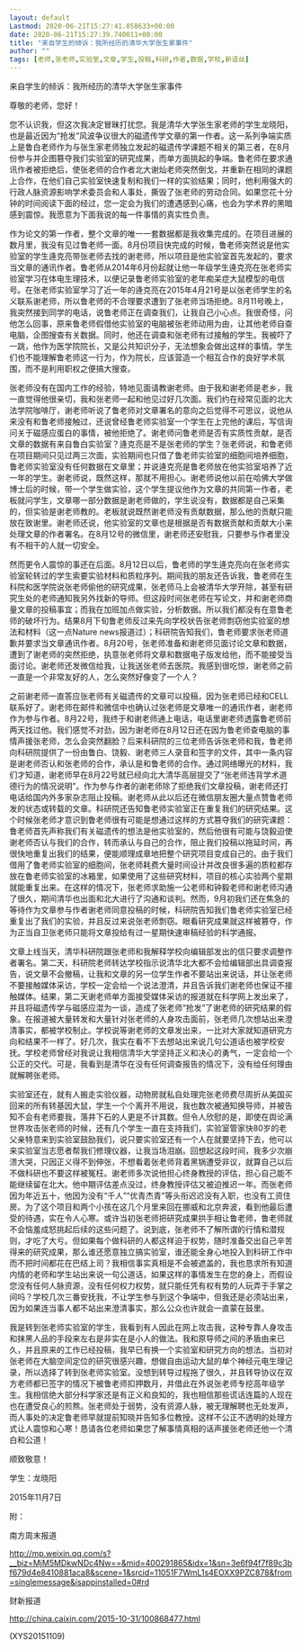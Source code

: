```yaml
---
layout: default
Lastmod: 2020-06-21T15:27:41.858633+00:00
date: 2020-06-21T15:27:39.740011+00:00
title: "来自学生的倾诉：我所经历的清华大学张生家事件"
author: ""
tags: [老师,张老师,实验室,文章,学生,投稿,科研,作者,数据,学校,新语丝]
---
```


来自学生的倾诉：我所经历的清华大学张生家事件

尊敬的老师，您好！

您不认识我，但这次我决定冒昧打扰您。我是清华大学张生家老师的学生龙晓阳，也是最近因为“抢发”风波争议很大的磁遗传学文章的第一作者。这一系列争端实质上是鲁白老师作为与张生家老师独立发起的磁遗传学课题不相关的第三者，在8月份参与并企图篡夺我们实验室的研究成果，而单方面挑起的争端。鲁老师在要求通讯作者被拒绝后，使张老师的合作者北大谢灿老师突然倒戈，并重新在相同的课题上合作，在他们自己实验室快速复制和我们一样的实验结果；同时，他利用强大的行政人脉资源影响学术委员会和人事处，撕毁了张老师的劳动合同。如果您花十分钟的时间阅读下面的经过，您一定会为我们的遭遇感到心痛，也会为学术界的黑暗感到震惊。我愿意为下面我说的每一件事情的真实性负责。

作为论文的第一作者，整个文章的唯一一套数据都是我收集完成的。在项目进展的数月里，我没有见过鲁老师一面。8月份项目快完成的时候，鲁老师突然说是他实验室的学生逄克亮带张老师去找的谢老师，所以项目是他实验室首先发起的，要求当文章的通讯作者。鲁老师从2014年6月份起就让他一年级学生逄克亮在张老师实验室学习在体电生理技术，以便记录鲁老师实验室的老年痴呆症大鼠模型的电信号。在张老师实验室学习了近一年的逄克亮在2015年4月21号是以张老师学生的名义联系谢老师，所以鲁老师的不合理要求遭到了张老师当场拒绝。8月11号晚上，我突然接到同学的电话，说鲁老师正在调查我们，让我自己小心点。我很奇怪，问他怎么回事，原来鲁老师假借他实验室的电脑被张老师动用为由，让其他老师自查电脑，企图搜查有关数据。同时，他还在调查和张老师有过接触的学生。我被吓了一跳，他作为医学院院长，又是公共知识分子，无法想象会做出这样的事情。学生们也不能理解鲁老师这一行为，作为院长，应该营造一个相互合作的良好学术氛围，而不是利用职权之便搞大搜查。

张老师没有在国内工作的经验，特地见面请教谢老师。由于我和谢老师是老乡，我一直觉得他很亲切，我和张老师一起和他见过好几次面。我们约在经常见面的北大法学院咖啡厅，谢老师听说了鲁老师对文章署名的意向之后觉得不可思议，说他从来没有和鲁老师接触过，还说曾经鲁老师实验室一个学生在上完他的课后，写信询问关于磁感应蛋白的事情，被他拒绝了。谢老师问鲁老师是否有实质性贡献，是否文章的数据有来自鲁白实验室？逄克亮是不是张老师的学生？张老师说，和鲁老师在项目期间只见过两三次面，实验期间也只借了鲁老师实验室的细胞间培养细胞，鲁老师实验室没有任何数据在文章里；并说逄克亮是鲁老师放在他实验室培养了近一年的学生。谢老师说，既然这样，那就不用担心。谢老师说他以前在哈佛大学做博士后的时候，带一个学生做实验，这个学生提议他作为文章的共同第一作者，老板就问学生，文章哪一部分数据是谢老师做的，学生说没有，数据都是自己采集的，但实验是谢老师教的。老板就说既然谢老师没有贡献数据，那么他的贡献只能放在致谢里。谢老师还说，他实验室的文章也是根据是否有数据贡献和贡献大小来处理文章的作者署名。在8月12号的微信里，谢老师还安慰我，只要参与作者里没有不相干的人就一切安全。

然而更令人震惊的事还在后面。8月12日以后，鲁老师的学生逄克亮向在张老师实验室轮转过的学生索要实验材料和质粒序列。期间我的朋友还告诉我，鲁老师在生科院和医学院说张老师偷他的研究成果，张老师马上会被清华大学开除，甚至有研究生处的老师通知我另外找新的导师。但这段时间张老师在写论文，并和谢老师商量文章的投稿事宜；而我在加班加点做实验，分析数据。所以我们都没有在意鲁老师的破坏行为。结果8月下旬鲁老师反过来先向学校状告张老师剽窃他实验室的想法和材料（这一点Nature news报道过）；科研院告知我们，鲁老师要求张老师道歉并要求当文章通讯作者。8月20号，张老师准备和谢老师见面讨论文章和数据，遭到了谢老师的突然拒绝，执意张老师将文章和数据电子版发给他，而不能接受当面讨论。谢老师还发微信给我，让我送张老师去医院。我感到很吃惊，谢老师之前一直是一个非常友好的人，怎么突然好像变了一个人？

之前谢老师一直答应张老师有关磁遗传的文章可以投稿，因为张老师已经和CELL联系好了。谢老师在邮件和微信中也确认过张老师是文章唯一的通讯作者，谢老师作为参与作者。8月22号，我终于和谢老师通上电话，电话里谢老师透露鲁老师前两天找过他。我们感觉不对劲，因为谢老师在8月12日还在因为鲁老师查电脑的事情声援张老师，怎么会突然翻脸？后来科研院的三位老师告诉张老师和我，鲁老师向科研院提供了一份由鲁白、饶毅、谢老师三人录音和签字的文件，其中一条内容是谢老师否认和张老师的合作，承认是和鲁老师的合作。通过网络曝光的材料，我们才知道，谢老师早在8月22号就已经向北大清华高层提交了“张老师违背学术道德行为的情况说明”。作为参与作者的谢老师除了拒绝我们文章投稿，谢老师还打电话给国内外多家杂志阻止投稿。谢老师从此以后还在微信朋友圈大量点赞鲁老师发的状态或转载的文章。科研院还告知鲁老师实验室正在重复我们的研究结果。这个时候张老师才意识到鲁老师很有可能是想通过这样的方式篡夺我们的研究课题：鲁老师首先声称我们有关磁遗传的想法是他实验室的，然后他很有可能与饶毅迫使谢老师否认与我们的合作，转而承认与自己的合作，阻止我们投稿以拖延时间，再很快地重复出我们的结果，便能顺理成章地把整个研究项目变成自己的。由于我们借用了鲁老师实验室的细胞间，张老师耗费大量时间设计并改良很多遍的质粒都存放在鲁老师实验室的冰箱里，如果使用了这些研究材料，项目的核心实验两个星期就能重复出来。在这样的情况下，张老师求助施一公老师和钟毅老师和谢老师沟通了很久，期间清华也出面和北大进行了沟通和谈判。然而，9月初我们还在焦急的等待作为文章参与作者谢老师同意投稿的时候，科研院告知我们鲁老师实验室已经重复出了我们的实验，并且反过来说张老师剽窃。眼看研究成果就这样被篡夺，作为正当自卫张老师只能将文章投给有过一星期快速审稿经验的科学通报。

文章上线当天，清华科研院跟张老师和我解释学校向编辑部发出的信只要求调整作者署名。第二天，科研院老师转达学校指示说清华北大都不会给编辑部出具调查报告，说文章不会撤稿，让我和文章的另一位学生作者不要站出来说话，并让张老师不要接触媒体采访，学校一定会给一个说法澄清，并且告诉我们谢老师也保证不接触媒体。结果，第二天谢老师单方面接受媒体采访的报道就在科学网上发出来了，并且将磁遗传学与磁感应混为一谈，造成了张老师“抢发”了谢老师的研究结果的假象。在报道被大量转发和大量针对张老师的人身攻击面前，张老师几次想站出来澄清事实，都被学校制止。学校说等谢老师的文章发出来，一比对大家就知道研究方向和结果不一样了。好几次，我实在看不下去想站出来说几句公道话也被学校安抚。学校老师曾经对我说让我相信清华大学坚持正义和决心的勇气，一定会给一个公正的交代。可是，我看到是清华在没有任何调查报告的情况下，没有给任何理由就解聘张老师。

实验室还在，就有人搬走实验仪器，动物房就私自处理完张老师费尽周折从美国买回来的所有转基因大鼠，学生一个个离开不用说，我也数次被通知换导师，并被告知不会有老师要我，落井下石的人更是不计其数。但令人欣慰的是，即使在舆论满世界攻击张老师的时候，还有几个学生一直在支持我们，实验室管家快80岁的老父亲特意来到实验室鼓励我们，说只要实验室还有一个人在就要坚持下去，他可以来实验室当志愿者帮我们修理仪器，让我当场泪崩。回想起这段时间，我多少次崩溃大哭，只因正义得不到伸张，不想看着张老师背着黑锅遭受非议，就算自己以后不做科研也不要这样被冤枉。谢老师多次说他担心终身教授的评估，担心自己能不能继续留在北大。他中期评估差点没过，终身教授评估又被迫推迟一年。而张老师因为年近五十，他因为没有“千人”“优青杰青”等头衔迟迟没有入职，也没有工资住房。为了这个项目和两个小孩在这几个月里来回在挪威和北京奔波，看到他最后遭受的待遇，实在令人心寒。或许当初张老师把研究成果拱手相让鲁老师，鲁老师就不会恼羞成怒挑起后续的这些问题了。说到底，张老师不了解所谓的行情和潜规则，才吃了大亏。但如果每个做科研的人都这样迫于权势，随时准备交出自己辛苦得来的研究成果，那么谁还愿意独立搞实验室，谁还能全身心地投入到科研工作中而不把时间都花在巴结上司？我相信事实真相是不会被遮盖的，我也恳求所有知道内情的老师和学生站出来说一句公道话，如果这样的事情发生在您的身上，而假设您没有任何人脉资源，没有任何权力权势，就只能任凭有权有势的人玩弄于手掌之间吗？学校几次三番安抚我，不让学生参与到这个争端中，但我还是必须站出来，因为如果连当事人都不站出来澄清事实，那么公众也许就会一直蒙在鼓里。

我是转到张老师实验室的学生，我看到有人因此在网上攻击我，这种专靠人身攻击和抹黑人品的手段来左右是非实在是小人的做法。我和原导师之间的矛盾由来已久，并且原来的工作已经投稿，我早已有换一个实验室和研究方向的想法。当初对张老师在大脑空间定位的研究很感兴趣，想做自由运动大鼠的单个神经元电生理记录，所以选择了转到张老师实验室。没想到转导过程拖了很久，并且转导协议在双方老师都已签字的情况下被鲁老师扣押数月，并借此在外说张老师专挖高年级学生。我相信绝大部分科学家还是有正义和良知的，我也相信那些谎话连篇的人现在也在遭受良心的煎熬。张老师处于弱势，没有资源人脉，被无理解聘也无处发声，而人事处的决定鲁老师早就提前知晓并告知多位教授。这样不公正不透明的处理方式让人震惊和心寒！恳请各位老师如果您了解事情真相的话声援张老师还他一个清白和公道！

顺致敬意！

学生：龙晓阳

2015年11月7日

附：

南方周末报道

http://mp.weixin.qq.com/s?__biz=MjM5MDkwNDc4Nw==&mid=400291865&idx=1&sn=3e6f94f7f89c3bf679d4e8410881aca8&scene=1&srcid=11051F7WmL1s4EOXX9PZC878&from=singlemessage&isappinstalled=0#rd

财新报道

http://china.caixin.com/2015-10-31/100868477.html

(XYS20151109)


